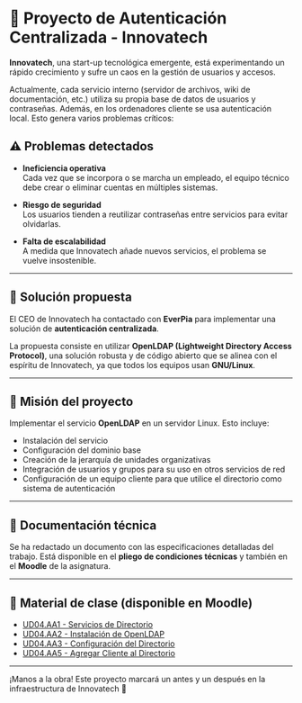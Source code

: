 # 🔐 Proyecto de Autenticación Centralizada - Innovatech

**Innovatech**, una start-up tecnológica emergente, está experimentando un rápido crecimiento y sufre un caos en la gestión de usuarios y accesos.

Actualmente, cada servicio interno (servidor de archivos, wiki de documentación, etc.) utiliza su propia base de datos de usuarios y contraseñas. Además, en los ordenadores cliente se usa autenticación local. Esto genera varios problemas críticos:

## ⚠️ Problemas detectados

- **Ineficiencia operativa**  
  Cada vez que se incorpora o se marcha un empleado, el equipo técnico debe crear o eliminar cuentas en múltiples sistemas.

- **Riesgo de seguridad**  
  Los usuarios tienden a reutilizar contraseñas entre servicios para evitar olvidarlas.

- **Falta de escalabilidad**  
  A medida que Innovatech añade nuevos servicios, el problema se vuelve insostenible.

---

## 🧩 Solución propuesta

El CEO de Innovatech ha contactado con **EverPia** para implementar una solución de **autenticación centralizada**.

La propuesta consiste en utilizar **OpenLDAP (Lightweight Directory Access Protocol)**, una solución robusta y de código abierto que se alinea con el espíritu de Innovatech, ya que todos los equipos usan **GNU/Linux**.

---

## 🎯 Misión del proyecto

Implementar el servicio **OpenLDAP** en un servidor Linux. Esto incluye:

- Instalación del servicio
- Configuración del dominio base
- Creación de la jerarquía de unidades organizativas
- Integración de usuarios y grupos para su uso en otros servicios de red
- Configuración de un equipo cliente para que utilice el directorio como sistema de autenticación

---

## 📄 Documentación técnica

Se ha redactado un documento con las especificaciones detalladas del trabajo. Está disponible en el **pliego de condiciones técnicas** y también en el **Moodle** de la asignatura.

---

## 📎 Material de clase (disponible en Moodle)

- [UD04.AA1 - Servicios de Directorio](https://docs.google.com/presentation/d/1x5i7JaRtzXtdNADtBevuX1HIMJkICo4O/edit?usp=drive_link&ouid=104728425662496836733&rtpof=true&sd=true)
- [UD04.AA2 - Instalación de OpenLDAP](https://docs.google.com/presentation/d/1k3qzGN8Zp8jQYH6sqNJeEfj5os0ziksD/edit?usp=drive_link&ouid=104728425662496836733&rtpof=true&sd=true)
- [UD04.AA3 - Configuración del Directorio](https://docs.google.com/presentation/d/1y4Av3fDSca9K3Oij-fQKJ6GsoaoKc0S-/edit?usp=drive_link&ouid=104728425662496836733&rtpof=true&sd=true)
- [UD04.AA5 - Agregar Cliente al Directorio](https://docs.google.com/presentation/d/1vlN5itS7RyiTEq4Do6xnBe-bPzMdl5nt/edit?usp=drive_link&ouid=104728425662496836733&rtpof=true&sd=true)

---

¡Manos a la obra! Este proyecto marcará un antes y un después en la infraestructura de Innovatech 🚀


